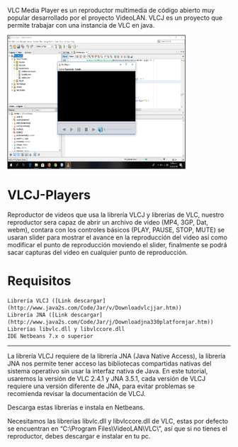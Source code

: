 
VLC Media Player es un reproductor multimedia de código abierto muy popular desarrollado por el proyecto VideoLAN. VLCJ es un proyecto que permite trabajar con una instancia de VLC en java.

<img src="https://github.com/marto-nieto-g16/VLCJ-Players/blob/master/vlcj.png" border="1" alt="Reproductor VLCJ en Java" width="400" height="300">

# VLCJ-Players

Reproductor de videos que usa la librería VLCJ y
librerías de VLC, nuestro reproductor sera capaz 
de abrir un archivo de video (MP4, 3GP, Dat, webm),
contara con los controles básicos (PLAY, PAUSE, STOP, MUTE) 
se usaran slider para mostrar el avance en la reproducción del 
video así como modificar el punto de reproducción moviendo el slider,
finalmente se podrá sacar capturas del video en cualquier punto de reproducción.

# Requisitos

    Librería VLCJ ([Link descargar](http://www.java2s.com/Code/Jar/v/Downloadvlcjjar.htm))
    Librería JNA ([Link descargar](http://www.java2s.com/Code/Jar/j/Downloadjna330platformjar.htm))
    Librerías libvlc.dll y libvlccore.dll
    IDE Netbeans 7.x o superior

_______________________________________________________________________________________________________________
La librería VLCJ requiere de la librería JNA (Java Native Access), la librería JNA nos permite tener acceso  las bibliotecas compartidas nativas del sistema operativo sin usar la interfaz nativa de Java. En este tutorial, usaremos la versión de VLC 2.4.1 y JNA 3.5.1, cada versión de VLCJ requiere una versión diferente de JNA, para evitar problemas se recomienda revisar la documentación de VLCJ.

Descarga estas librerías e instala en Netbeans.

Necesitamos las librerías libvlc.dll y libvlccore.dll de VLC, estas por defecto se encuentran en “C:\Program Files\VideoLAN\VLC\”, así que si no tienes el reproductor, debes descargar e instalar en tu pc.
